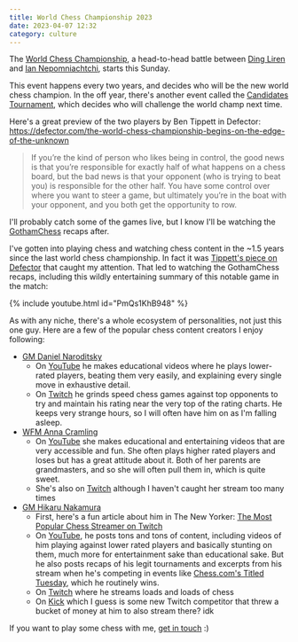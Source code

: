 ```yaml
---
title: World Chess Championship 2023
date: 2023-04-07 12:32
category: culture
---
```


The [World Chess Championship](https://en.wikipedia.org/wiki/World_Chess_Championship_2023), a head-to-head battle between [Ding Liren](https://en.wikipedia.org/wiki/Ding_Liren) and [Ian Nepomniachtchi](https://en.wikipedia.org/wiki/Ian_Nepomniachtchi), starts this Sunday.

This event happens every two years, and decides who will be the new world chess champion.
In the off year, there's another event called the [Candidates Tournament](https://en.wikipedia.org/wiki/Candidates_Tournament), which decides who will challenge the world champ next time.

Here's a great preview of the two players by Ben Tippett in Defector: <https://defector.com/the-world-chess-championship-begins-on-the-edge-of-the-unknown>

> If you’re the kind of person who likes being in control, the good news is that you’re responsible for exactly half of what happens on a chess board, but the bad news is that your opponent (who is trying to beat you) is responsible for the other half. You have some control over where you want to steer a game, but ultimately you’re in the boat with your opponent, and you both get the opportunity to row.

I'll probably catch some of the games live, but I know I'll be watching the [GothamChess](https://www.youtube.com/@GothamChess) recaps after.

I've gotten into playing chess and watching chess content in the ~1.5 years since the last world chess championship.
In fact it was [Tippett's piece on Defector](https://defector.com/your-complete-guide-to-the-2021-world-chess-championship) that caught my attention.
That led to watching the GothamChess recaps, including this wildly entertaining summary of this notable game in the match:

{% include youtube.html id="PmQs1KhB948" %}

As with any niche, there's a whole ecosystem of personalities, not just this one guy.
Here are a few of the popular chess content creators I enjoy following:

- [GM Daniel Naroditsky](https://en.wikipedia.org/wiki/Daniel_Naroditsky)
    - On [YouTube](https://www.youtube.com/channel/UCHP9CdeguNUI-_nBv_UXBhw) he makes educational videos where he plays lower-rated players, beating them very easily, and explaining every single move in exhaustive detail.
    - On [Twitch](https://www.twitch.tv/GMNaroditsky) he grinds speed chess games against top opponents to try and maintain his rating near the very top of the rating charts. He keeps very strange hours, so I will often have him on as I'm falling asleep.
- [WFM Anna Cramling](https://en.wikipedia.org/wiki/Anna_Cramling)
    - On [YouTube](https://www.youtube.com/@AnnaCramling) she makes educational and entertaining videos that are very accessible and fun. She often plays higher rated players and loses but has a great attitude about it. Both of her parents are grandmasters, and so she will often pull them in, which is quite sweet.
    - She's also on [Twitch](https://www.twitch.tv/AnnaCramling) although I haven't caught her stream too many times
- [GM Hikaru Nakamura](https://en.wikipedia.org/wiki/Hikaru_Nakamura)
    - First, here's a fun article about him in The New Yorker: [The Most Popular Chess Streamer on Twitch](https://www.newyorker.com/culture/rabbit-holes/the-most-popular-chess-streamer-on-twitch)
    - On [YouTube](https://www.youtube.com/@GMHikaru), he posts tons and tons of content, including videos of him playing against lower rated players and basically stunting on them, much more for entertainment sake than educational sake. But he also posts recaps of his legit tournaments and excerpts from his stream when he's competing in events like [Chess.com's Titled Tuesday](https://www.chess.com/article/view/titled-tuesday), which he routinely wins.
    - On [Twitch](https://www.twitch.tv/gmhikaru) where he streams loads and loads of chess
    - On [Kick](https://kick.com/gmhikaru) which I guess is some new Twitch competitor that threw a bucket of money at him to also stream there? idk

If you want to play some chess with me, [get in touch](/about) :)
